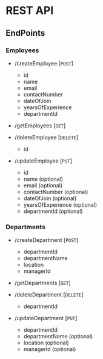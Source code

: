 # REST API

## EndPoints

### Employees
- /createEmployee [`POST`]
  - id
  - name
  - email
  - contactNumber
  - dateOfJoin
  - yearsOfExperience
  - departmentId

- /getEmployees [`GET`]

- /deleteEmployee [`DELETE`]
  - id

- /updateEmployee [`PUT`]
  - id
  - name (optional)
  - email (optional)
  - contactNumber (optional)
  - dateOfJoin (optional)
  - yearsOfExperience (optional)
  - departmentId (optional)

### Departments
- /createDepartment [`POST`]
  - departmentId
  - departmentName
  - location
  - managerId

- /getDepartments [`GET`]

- /deleteDepartment [`DELETE`]
  - departmentId

- /updateDepartment [`PUT`]
  - departmentId
  - departmentName (optional)
  - location (optional)
  - managerId (optional)